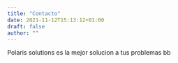 ```yaml
---
title: "Contacto"
date: 2021-11-12T15:13:12+01:00
draft: false
author: ""
---
```


Polaris solutions es la mejor solucion a tus problemas bb